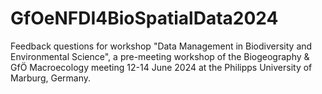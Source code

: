 # GfOeNFDI4BioSpatialData2024
Feedback questions for workshop "Data Management in Biodiversity and Environmental Science", a pre-meeting workshop of the Biogeography &amp; GfÖ Macroecology meeting 12-14 June 2024 at the Philipps University of Marburg, Germany.
